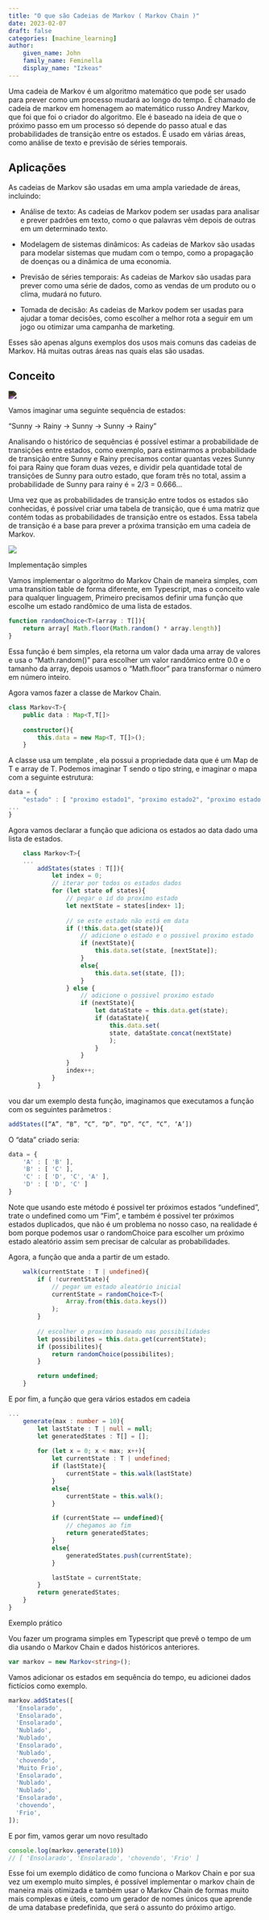 ```yaml
---
title: "O que são Cadeias de Markov ( Markov Chain )"
date: 2023-02-07
draft: false
categories: [machine_learning]
author: 
    given_name: John
    family_name: Feminella
    display_name: "Izkeas"
---
```


Uma cadeia de Markov é um algoritmo matemático que pode ser usado para prever como um processo mudará ao longo do tempo. É chamado de cadeia de markov em homenagem ao matemático russo Andrey Markov, que foi que foi o criador do algoritmo. Ele é baseado na ideia de que o próximo passo em um processo só depende do passo atual e das probabilidades de transição entre os estados. É usado em várias áreas, como análise de texto e previsão de séries temporais.

## Aplicações

As cadeias de Markov são usadas em uma ampla variedade de áreas, incluindo:

- Análise de texto: As cadeias de Markov podem ser usadas para analisar e prever padrões em texto, como o que palavras vêm depois de outras em um determinado texto.

- Modelagem de sistemas dinâmicos: As cadeias de Markov são usadas para modelar sistemas que mudam com o tempo, como a propagação de doenças ou a dinâmica de uma economia.

- Previsão de séries temporais: As cadeias de Markov são usadas para prever como uma série de dados, como as vendas de um produto ou o clima, mudará no futuro.

- Tomada de decisão: As cadeias de Markov podem ser usadas para ajudar a tomar decisões, como escolher a melhor rota a seguir em um jogo ou otimizar uma campanha de marketing.

Esses são apenas alguns exemplos dos usos mais comuns das cadeias de Markov. Há muitas outras áreas nas quais elas são usadas.

## Conceito

<img src="/markov.png" style="filter: invert(0.9);"/>

Vamos imaginar uma seguinte sequência de estados:

“Sunny -> Rainy -> Sunny -> Sunny -> Rainy”

Analisando o histórico de sequências é possível estimar a probabilidade de transições entre estados, como exemplo, para estimarmos a probabilidade de transição entre Sunny e Rainy precisamos contar quantas vezes Sunny foi para Rainy que foram duas vezes, e dividir pela quantidade total de transições de Sunny para outro estado, que foram três no total, assim a probabilidade de Sunny para rainy é = 2/3 = 0.666…

Uma vez que as probabilidades de transição entre todos os estados são conhecidas, é possível criar uma tabela de transição, que é uma matriz que contém todas as probabilidades de transição entre os estados. Essa tabela de transição é a base para prever a próxima transição em uma cadeia de Markov.


<img src="/markovTable.png" style="margin : auto"/>

Implementação simples

Vamos implementar o algoritmo do Markov Chain de maneira simples, com uma transition table de forma diferente, em Typescript, mas o conceito vale para qualquer linguagem, Primeiro precisamos definir uma função que escolhe um estado randômico de uma lista de estados.

```typescript
function randomChoice<T>(array : T[]){
    return array[ Math.floor(Math.random() * array.length)]
}
```

Essa função é bem simples, ela retorna um valor dada uma array de valores e usa o “Math.random()” para escolher um valor randômico entre 0.0 e o tamanho da array, depois usamos o “Math.floor” para transformar o número em número inteiro.

Agora vamos fazer a classe de Markov Chain.

```typescript
class Markov<T>{
    public data : Map<T,T[]>    
    
    constructor(){
        this.data = new Map<T, T[]>();
    }
```

A classe usa um template <T>, ela possui a propriedade data que é um Map de T e array de T. Podemos imaginar T sendo o tipo string, e imaginar o mapa com a seguinte estrutura:

```typescript
data = {
    "estado" : [ "proximo estado1", "proximo estado2", "proximo estado 3" ],
...
}
```

Agora vamos declarar a função que adiciona os estados ao data dado uma lista de estados.

```typescript
    class Markov<T>{
    ...
        addStates(states : T[]){
            let index = 0;
            // iterar por todos os estados dados
            for (let state of states){
                // pegar o id do proximo estado
                let nextState = states[index+ 1];
                
                // se este estado não está em data
                if (!this.data.get(state)){
                    // adicione o estado e o possivel proximo estado
                    if (nextState){
                        this.data.set(state, [nextState]);
                    }
                    else{
                        this.data.set(state, []);
                    }
                } else {
                    // adicione o possivel proximo estado
                    if (nextState){
                        let dataState = this.data.get(state);
                        if (dataState){
                            this.data.set(
                            state, dataState.concat(nextState)
                            );
                        }
                    }
                }
                index++;
            }
        }
```

vou dar um exemplo desta função, imaginamos que executamos a função com os seguintes parâmetros :

```typescript
addStates([“A”, “B”, “C”, “D”, “D”, “C”, “C”, ‘A’])
```

O “data” criado seria:

```typescript
data = { 
    'A' : [ 'B' ], 
    'B' : [ 'C' ], 
    'C' : [ 'D', 'C', 'A' ], 
    'D' : [ 'D', 'C' ] 
}
```

Note que usando este método é possivel ter próximos estados “undefined”, trate o undefined como um “Fim”, e também é possivel ter próximos estados duplicados, que não é um problema no nosso caso, na realidade é bom porque podemos usar o randomChoice para escolher um próximo estado aleatório assim sem precisar de calcular as probabilidades.

Agora, a função que anda a partir de um estado.

```typescript
    walk(currentState : T | undefined){
        if ( !currentState){
            // pegar um estado aleatório inicial
            currentState = randomChoice<T>(
                Array.from(this.data.keys())
            );
        }
    
        // escolher o proximo baseado nas possibilidades
        let possibilites = this.data.get(currentState);
        if (possibilites){
            return randomChoice(possibilites);
        }

        return undefined;
    }
```

E por fim, a função que gera vários estados em cadeia

```typescript
...
    generate(max : number = 10){
        let lastState : T | null = null;
        let generatedStates : T[] = [];
       
        for (let x = 0; x < max; x++){
            let currentState : T | undefined;
            if (lastState){
                currentState = this.walk(lastState)
            }
            else{
                currentState = this.walk();
            }

            if (currentState == undefined){
                // chegamos ao fim
                return generatedStates;
            }
            else{
                generatedStates.push(currentState);
            }

            lastState = currentState;
        }
        return generatedStates;
    }
}
```

Exemplo prático

Vou fazer um programa simples em Typescript que prevê o tempo de um dia usando o Markov Chain e dados históricos anteriores.

```typescript
var markov = new Markov<string>();
```

Vamos adicionar os estados em sequência do tempo, eu adicionei dados fictícios como exemplo.

```typescript
markov.addStates([
  'Ensolarado',
  'Ensolarado',
  'Ensolarado',
  'Nublado',
  'Nublado',
  'Ensolarado',
  'Nublado',
  'chovendo',
  'Muito Frio',
  'Ensolarado',
  'Nublado',
  'Nublado',
  'Ensolarado',
  'chovendo',
  'Frio',
]);
```

E por fim, vamos gerar um novo resultado

```typescript
console.log(markov.generate(10))
// [ 'Ensolarado', 'Ensolarado', 'chovendo', 'Frio' ]
```

Esse foi um exemplo didático de como funciona o Markov Chain e por sua vez um exemplo muito simples, é possível implementar o markov chain de maneira mais otimizada e também usar o Markov Chain de formas muito mais complexas e úteis, como um gerador de nomes únicos que aprende de uma database predefinida, que será o assunto do próximo artigo.